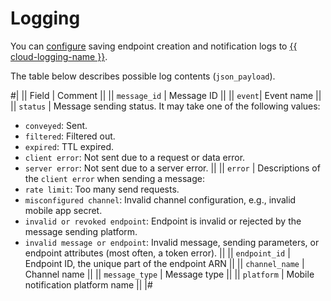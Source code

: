 # Logging

You can [configure](../operations/configure-logging.md) saving endpoint creation and notification logs to [{{ cloud-logging-name }}](../../logging/).

The table below describes possible log contents (`json_payload`).

#|
|| Field | Comment ||
||
`message_id` | Message ID ||
|| `event`| Event name ||
|| `status` | Message sending status. It may take one of the following values:
* `conveyed`: Sent.
* `filtered`: Filtered out.
* `expired`: TTL expired.
* `client error`: Not sent due to a request or data error.
* `server error`: Not sent due to a server error. ||
|| `error` | Descriptions of the `client error` when sending a message:
* `rate limit`: Too many send requests.
* `misconfigured channel`: Invalid channel configuration, e.g., invalid mobile app secret.
* `invalid or revoked endpoint`: Endpoint is invalid or rejected by the message sending platform.
* `invalid message or endpoint`: Invalid message, sending parameters, or endpoint attributes (most often, a token error). ||
|| `endpoint_id` | Endpoint ID, the unique part of the endpoint ARN ||
|| `channel_name` | Channel name ||
|| `message_type` | Message type ||
|| `platform` | Mobile notification platform name ||
|#
